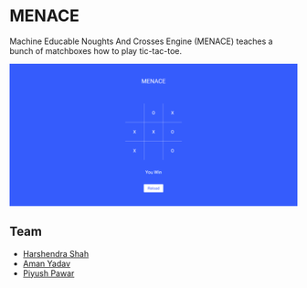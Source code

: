 # MENACE

Machine Educable Noughts And Crosses Engine (MENACE) teaches a bunch of matchboxes how to play tic-tac-toe.

![Screenshot](./screenshot.png)

## Team

-   [Harshendra Shah](https://github.com/harshendrashah)
-   [Aman Yadav](https://github.com/amany9000)
-   [Piyush Pawar](https://github.com/PiyushPawar17)
